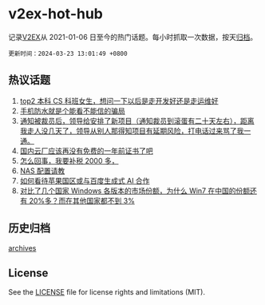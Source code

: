# v2ex-hot-hub

 记录[V2EX](https://www.v2ex.com/)从 2021-01-06 日至今的热门话题。每小时抓取一次数据，按天[归档](archives)。

`更新时间：2024-03-23 13:01:49 +0800`

## 热议话题

1. [top2 本科 CS 科班女生，想问一下以后是走开发好还是走运维好](https://www.v2ex.com/t/1026214)
1. [手机防水就是个能看不能信的骗局](https://www.v2ex.com/t/1026071)
1. [通知被裁员后，领导给安排了新项目（通知裁员到滚蛋有二十天左右），距离我走人没几天了，领导从别人那得知项目有延期风险，打电话过来骂了我一通。](https://www.v2ex.com/t/1026205)
1. [国内云厂应该再没有免费的一年前证书了吧](https://www.v2ex.com/t/1026101)
1. [怎么回事，我要补税 2000 多，](https://www.v2ex.com/t/1026161)
1. [NAS 配置请教](https://www.v2ex.com/t/1026122)
1. [如何看待苹果国区或与百度生成式 AI 合作](https://www.v2ex.com/t/1026254)
1. [对比了几个国家 Windows 各版本的市场份额，为什么 Win7 在中国的份额还有 20%多？而在其他国家都不到 3%](https://www.v2ex.com/t/1026107)

## 历史归档

[archives](archives)

## License

See the [LICENSE](LICENSE) file for license rights and limitations (MIT).
